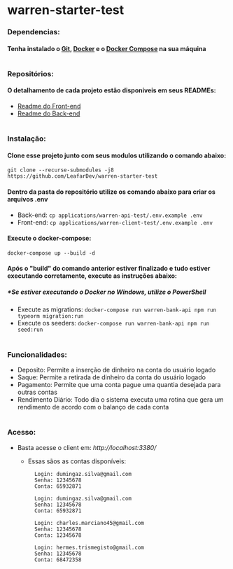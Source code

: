 # warren-starter-test

### Dependencias:

#### Tenha instalado o [Git](https://git-scm.com/downloads), [Docker](https://docs.docker.com/engine/install/) e o [Docker Compose](https://docs.docker.com/compose/install/) na sua máquina

#
###  Repositórios:
#### O detalhamento de cada projeto estão disponiveis em seus READMEs:

* [Readme do Front-end](https://github.com/LeafarDev/warren-client-test/blob/main/README.md)
* [Readme do Back-end](https://github.com/LeafarDev/warren-api-test/blob/main/README.md)

#

### Instalação:

#### Clone esse projeto junto com seus modulos utilizando o comando abaixo:

```git clone --recurse-submodules -j8 https://github.com/LeafarDev/warren-starter-test```

#### Dentro da pasta do repositório utilize os comando abaixo para criar os arquivos .env

* Back-end:
  ``` cp applications/warren-api-test/.env.example .env ```
* Front-end:
  ``` cp applications/warren-client-test/.env.example .env ```

#### Execute o docker-compose:

```docker-compose up --build -d```

#### Após o "build" do comando anterior estiver finalizado e tudo estiver executando corretamente, execute as instruções abaixo:

##### *Se estiver executando o Docker no Windows, utilize o PowerShell

* Execute as migrations: ```docker-compose run warren-bank-api npm run typeorm migration:run```
* Execute os seeders: ```docker-compose run warren-bank-api npm run seed:run```

#

### Funcionalidades:

* Deposito: Permite a inserção de dinheiro na conta do usuário logado
* Saque: Permite a retirada de dinheiro da conta do usuário logado
* Pagamento: Permite que uma conta pague uma quantia desejada para outras contas
* Rendimento Diário: Todo dia o sistema executa uma rotina que gera um rendimento de acordo com o balanço
  de cada conta

#

### Acesso:

* Basta acesse o client em: *http://localhost:3380/*
    * Essas sãos as contas disponíveis:
      ```
        Login: dumingaz.silva@gmail.com
        Senha: 12345678
        Conta: 65932871
      ```

      ```
        Login: dumingaz.silva@gmail.com
        Senha: 12345678
        Conta: 65932871
      ```

      ```
        Login: charles.marciano45@gmail.com
        Senha: 12345678
        Conta: 12345678
      ```

      ```
        Login: hermes.trismegisto@gmail.com
        Senha: 12345678
        Conta: 68472358
      ```

